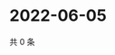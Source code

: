 # 2022-06-05

共 0 条

<!-- BEGIN WEIBO -->
<!-- 最后更新时间 Sun Jun 05 2022 02:14:03 GMT+0800 (China Standard Time) -->

<!-- END WEIBO -->
